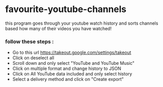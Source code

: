 # favourite-youtube-channels
this program goes through your youtube watch history and sorts channels based how many of their videos you have watched!

### follow these steps : 
* Go to this url https://takeout.google.com/settings/takeout
* Click on deselect all
* Scroll down and only select "YouTube and YouTube Music"
* Click on multiple format and change history to JSON
* Click on All YouTube data included and only select history
* Select a delivery method and click on "Create export"
